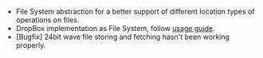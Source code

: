 * File System abstraction for a better support of different location types of operations on files.
* DropBox implementation as File System, follow [usage guide](/docs/user/api/file-systems.md#dropbox-file-system).
* [Bugfix] 24bit wave file storing and fetching hasn't been working properly.